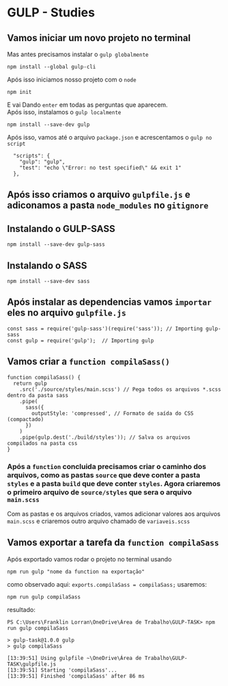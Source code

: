 # GULP - Studies

## Vamos iniciar um novo projeto no terminal
Mas antes precisamos instalar o ```gulp globalmente```
```
npm install --global gulp-cli
```
Após isso iniciamos nosso projeto com o ```node```
```
npm init
```
E vai Dando ```enter``` em todas as perguntas que aparecem.  
Após isso, instalamos o ```gulp localmente```
```
npm install --save-dev gulp
```
Após isso, vamos até o arquivo ```package.json``` e acrescentamos o ```gulp no script```
```
  "scripts": {
    "gulp": "gulp",
    "test": "echo \"Error: no test specified\" && exit 1"
  },
```
## Após isso criamos o arquivo ```gulpfile.js``` e adiconamos a pasta ```node_modules``` no ```gitignore```

## Instalando o GULP-SASS
```
npm install --save-dev gulp-sass
```
## Instalando o SASS
```
npm install --save-dev sass
```

## Após instalar as dependencias vamos ```importar``` eles no arquivo ```gulpfile.js```
```
const sass = require('gulp-sass')(require('sass')); // Importing gulp-sass
const gulp = require('gulp');  // Importing gulp
```

## Vamos criar a ```function compilaSass()```
```
function compilaSass() {
  return gulp
    .src('./source/styles/main.scss') // Pega todos os arquivos *.scss dentro da pasta sass
    .pipe(
      sass({
        outputStyle: 'compressed', // Formato de saída do CSS (compactado)
      })
    )
    .pipe(gulp.dest('./build/styles')); // Salva os arquivos compilados na pasta css
}
```
### Após a ```function``` concluida precisamos criar o caminho dos arquivos, como as pastas ```source``` que deve conter a pasta ```styles``` e a pasta ```build``` que deve conter ```styles```.  Agora criaremos o primeiro arquivo de ```source/styles``` que sera o arquivo ```main.scss```

Com as pastas e os arquivos criados, vamos adicionar valores aos arquivos ```main.scss``` e criaremos outro arquivo chamado de ```variaveis.scss```

## Vamos exportar a tarefa da ```function compilaSass```
 Após exportado vamos rodar o projeto no terminal usando
```
npm run gulp "nome da function na exportação"
```
como observado aqui: ```exports.compilaSass = compilaSass;```
usaremos:
```
npm run gulp compilaSass
```
resultado:
```
PS C:\Users\Franklin Lorran\OneDrive\Área de Trabalho\GULP-TASK> npm run gulp compilaSass

> gulp-task@1.0.0 gulp
> gulp compilaSass

[13:39:51] Using gulpfile ~\OneDrive\Área de Trabalho\GULP-TASK\gulpfile.js
[13:39:51] Starting 'compilaSass'...
[13:39:51] Finished 'compilaSass' after 86 ms
```
